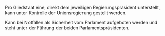 Pro Gliedstaat eine, direkt dem jeweiligen Regierungspräsident unterstellt, kann unter Kontrolle der Unionsregierung gestellt werden.

Kann bei Notfällen als Sicherheit vom Parlament aufgeboten werden und steht unter der Führung der beiden Parlamentspräsidenten.